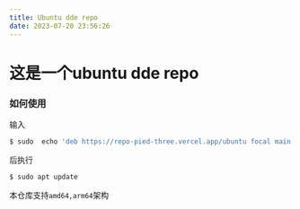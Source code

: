 ```yaml
---
title: Ubuntu dde repo
date: 2023-07-20 23:56:26
---
```

# 这是一个ubuntu dde repo
### 如何使用
输入
```bash
$ sudo  echo 'deb https://repo-pied-three.vercel.app/ubuntu focal main' > /etc/apt/sources.list.d/1.list
```
后执行
```bash
$ sudo apt update
```
本仓库支持`amd64,arm64`架构

